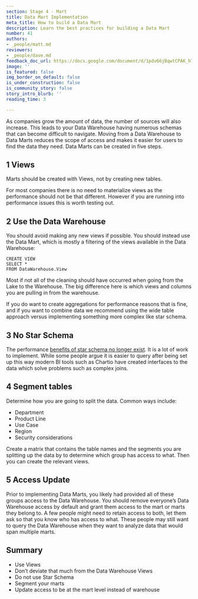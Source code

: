 ```yaml
---
section: Stage 4 - Mart
title: Data Mart Implementation
meta_title: How to build a Data Mart
description: Learn the best practices for building a Data Mart
number: 41
authors:
- _people/matt.md
reviewers:
- _people/dave.md
feedback_doc_url: https://docs.google.com/document/d/1pdv66jBqwtCPAK_h7Q7h2Z5YKtPg-c9HU1_2yxn_txg/edit?usp=sharing
image: ''
is_featured: false
img_border_on_default: false
is_under_construction: false
is_community_story: false
story_intro_blurb: ''
reading_time: 3

---
```

As companies grow the amount of data, the number of sources will also increase. This leads to your Data Warehouse having numerous schemas that can become difficult to navigate. Moving from a Data Warehouse to Data Marts reduces the scope of access and makes it easier for users to find the data they need. Data Marts can be created in five steps.

## 1 Views

Marts should be created with Views, not by creating new tables.

For most companies there is no need to materialize views as the performance should not be that different. However if you are running into performance issues this is worth testing out.

## 2 Use the Data Warehouse

You should avoid making any new views if possible. You should instead use the Data Mart, which is mostly a filtering of the views available in the Data Warehouse:

    CREATE VIEW 
    SELECT * 
    FROM DataWarehouse.View

Most if not all of the cleaning should have occurred when going from the Lake to the Warehouse. The big difference here is which views and columns you are pulling in from the warehouse.

If you do want to create aggregations for performance reasons that is fine, and if you want to combine data we recommend using the wide table approach versus implementing something more complex like star schema.

## 3 No Star Schema

The performance [benefits of star schema no longer exist](https://fivetran.com/blog/obt-star-schema). It is a lot of work to implement. While some people argue it is easier to query after being set up this way modern BI tools such as Chartio have created interfaces to the data which solve problems such as complex joins.

## 4 Segment tables

Determine how you are going to split the data. Common ways include:

* Department
* Product Line
* Use Case
* Region
* Security considerations

Create a matrix that contains the table names and the segments you are splitting up the data by to determine which group has access to what. Then you can create the relevant views.

## 5 Access Update

Prior to implementing Data Marts, you likely had provided all of these groups access to the Data Warehouse. You should remove everyone’s Data Warehouse access by default and grant them access to the mart or marts they belong to. A few people might need to retain access to both, let them ask so that you know who has access to what. These people may still want to query the Data Warehouse when they want to analyze data that would span multiple marts.

## Summary

* Use Views
* Don’t deviate that much from the Data Warehouse Views
* Do not use Star Schema
* Segment your marts
* Update access to be at the mart level instead of warehouse